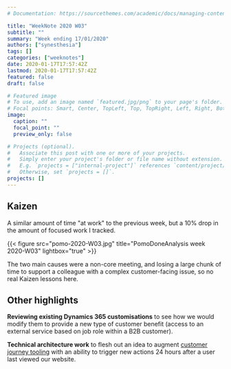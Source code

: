 ```yaml
---
# Documentation: https://sourcethemes.com/academic/docs/managing-content/

title: "WeekNote 2020 W03"
subtitle: ""
summary: "Week ending 17/01/2020"
authors: ["synesthesia"]
tags: []
categories: ["weeknotes"]
date: 2020-01-17T17:57:42Z
lastmod: 2020-01-17T17:57:42Z
featured: false
draft: false

# Featured image
# To use, add an image named `featured.jpg/png` to your page's folder.
# Focal points: Smart, Center, TopLeft, Top, TopRight, Left, Right, BottomLeft, Bottom, BottomRight.
image:
  caption: ""
  focal_point: ""
  preview_only: false

# Projects (optional).
#   Associate this post with one or more of your projects.
#   Simply enter your project's folder or file name without extension.
#   E.g. `projects = ["internal-project"]` references `content/project/deep-learning/index.md`.
#   Otherwise, set `projects = []`.
projects: []
---
```

## Kaizen

A similar amount of time "at work" to the previous week, but a 10% drop in the amount of focused work I tracked.

{{< figure src="pomo-2020-W03.jpg" title="PomoDoneAnalysis week 2020-W03" lightbox="true" >}}

The two main causes were a non-core meeting, and losing a large chunk of time to support a colleague with a complex customer-facing issue, so no real Kaizen lessons here.

## Other highlights

**Reviewing existing Dynamics 365 customisations** to see how we would modify them to provide a new type of customer benefit (access to an external service based on job role within a B2B customer).

**Technical architecture work** to flesh out an idea to augment [customer journey tooling](https://www.thunderhead.com/) with an ability to trigger new actions 24 hours after a user last viewed our website.

